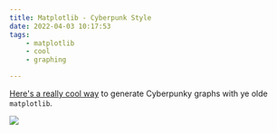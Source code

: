 ```yaml
---
title: Matplotlib - Cyberpunk Style
date: 2022-04-03 10:17:53
tags:
    - matplotlib
    - cool
    - graphing

---
```


[Here's a really cool way](https://matplotlib.org/matplotblog/posts/matplotlib-cyberpunk-style/) to generate Cyberpunky graphs with ye olde `matplotlib`.

![](/img/blog/cyberpunk.png)
